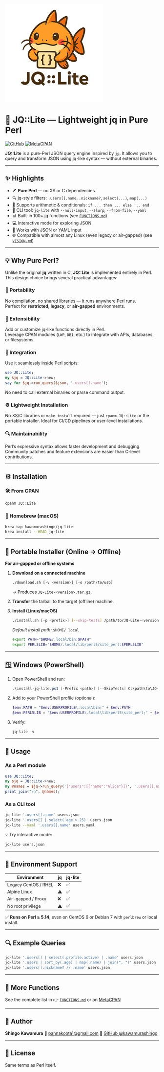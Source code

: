 ![JQ::Lite](./images/JQ_Lite_sm.png)
# 🧩 JQ::Lite — Lightweight jq in Pure Perl

[![GitHub](https://img.shields.io/github/stars/kawamurashingo/JQ-Lite?style=social)](https://github.com/kawamurashingo/JQ-Lite)
[![MetaCPAN](https://img.shields.io/cpan/v/JQ-Lite.svg)](https://metacpan.org/release/JQ-Lite)

**JQ::Lite** is a pure-Perl JSON query engine inspired by [`jq`](https://stedolan.github.io/jq/).
It allows you to query and transform JSON using jq-like syntax — without external binaries.

---

## ✨ Highlights

* 🪶 **Pure Perl** — no XS or C dependencies
* 🔍 jq-style filters: `.users[].name`, `.nickname?`, `select(...)`, `map(...)`
* 🔢 Supports arithmetic & conditionals: `if ... then ... else ... end`
* 🔧 CLI tool: `jq-lite` with `--null-input`, `--slurp`, `--from-file`, `--yaml`
* 📊 Built-in 100+ jq functions (see [`FUNCTIONS.md`](FUNCTIONS.md))
* 💻 Interactive mode for exploring JSON
* 🧰 Works with JSON or YAML input
* 🌐 Compatible with almost any Linux (even legacy or air-gapped) (see [`VISION.md`](VISION.md))

---

## 💡 Why Pure Perl?

Unlike the original **jq** written in C, **JQ::Lite** is implemented entirely in Perl.  
This design choice brings several practical advantages:

### 🧩 Portability
No compilation, no shared libraries — it runs anywhere Perl runs.  
Perfect for **restricted**, **legacy**, or **air-gapped** environments.

### 🧰 Extensibility
Add or customize jq-like functions directly in Perl.  
Leverage CPAN modules (`LWP`, `DBI`, etc.) to integrate with APIs, databases, or filesystems.

### 🧱 Integration
Use it seamlessly inside Perl scripts:
```perl
use JQ::Lite;
my $jq = JQ::Lite->new;
say for $jq->run_query($json, '.users[].name');
````

No need to call external binaries or parse command output.

### ⚙️ Lightweight Installation

No XS/C libraries or `make install` required — just `cpanm JQ::Lite` or the portable installer.
Ideal for CI/CD pipelines or user-level installations.

### 🔍 Maintainability

Perl’s expressive syntax allows faster development and debugging.
Community patches and feature extensions are easier than C-level contributions.

---

## ⚙️ Installation

### 🛠 From CPAN

```bash
cpanm JQ::Lite
```

### 🍺 Homebrew (macOS)

```bash
brew tap kawamurashingo/jq-lite
brew install --HEAD jq-lite
```

---

## 🐧 Portable Installer (Online → Offline)

**For air-gapped or offline systems**

1. **Download on a connected machine**

   ```bash
   ./download.sh [-v <version>] [-o /path/to/usb]
   ```

   → Produces `JQ-Lite-<version>.tar.gz`.

2. **Transfer** the tarball to the target (offline) machine.

3. **Install (Linux/macOS)**

   ```bash
   ./install.sh [-p <prefix>] [--skip-tests] /path/to/JQ-Lite-<version>.tar.gz
   ```

   *Default install path:* `$HOME/.local`

   ```bash
   export PATH="$HOME/.local/bin:$PATH"
   export PERL5LIB="$HOME/.local/lib/perl5/site_perl:$PERL5LIB"
   ```

---

## 🪟 Windows (PowerShell)

1. Open PowerShell and run:

   ```powershell
   .\install-jq-lite.ps1 [-Prefix <path>] [--SkipTests] C:\path\to\JQ-Lite-<version>.tar.gz
   ```

2. Add to your PowerShell profile (optional):

   ```powershell
   $env:PATH = "$env:USERPROFILE\.local\bin;" + $env:PATH
   $env:PERL5LIB = "$env:USERPROFILE\.local\lib\perl5\site_perl;" + $env:PERL5LIB
   ```

3. Verify:

   ```powershell
   jq-lite -v
   ```

---

## 🚀 Usage

### As a Perl module

```perl
use JQ::Lite;
my $jq = JQ::Lite->new;
my @names = $jq->run_query('{"users":[{"name":"Alice"}]}', '.users[].name');
print join("\n", @names);
```

### As a CLI tool

```bash
jq-lite '.users[].name' users.json
jq-lite '.users[] | select(.age > 25)' users.json
jq-lite --yaml '.users[].name' users.yaml
```

💡 Try interactive mode:

```bash
jq-lite users.json
```

---

## 🧱 Environment Support

| Environment          | jq | jq-lite |
| -------------------- | -- | ------- |
| Legacy CentOS / RHEL | ❌  | ✅       |
| Alpine Linux         | ⚠️ | ✅       |
| Air-gapped / Proxy   | ❌  | ✅       |
| No root privilege    | ⚠️ | ✅       |

✅ **Runs on Perl ≥ 5.14**, even on CentOS 6 or Debian 7 with `perlbrew` or local install.

---

## 🔍 Example Queries

```bash
jq-lite '.users[] | select(.profile.active) | .name' users.json
jq-lite '.users | sort_by(.age) | map(.name) | join(", ")' users.json
jq-lite '.users[].nickname? // .name' users.json
```

---

## 🧠 More Functions

See the complete list in
👉 [`FUNCTIONS.md`](FUNCTIONS.md) or on [MetaCPAN](https://metacpan.org/pod/JQ::Lite)

---

## 👤 Author

**Shingo Kawamura**
📧 [pannakoota1@gmail.com](mailto:pannakoota1@gmail.com)
🔗 [GitHub @kawamurashingo](https://github.com/kawamurashingo/JQ-Lite)

---

## 📜 License

Same terms as Perl itself.










